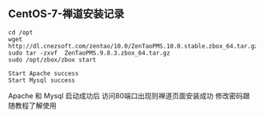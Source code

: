 ## CentOS-7-禅道安装记录

```shell
cd /opt
wget http://dl.cnezsoft.com/zentao/10.0/ZenTaoPMS.10.0.stable.zbox_64.tar.gz
sudo tar -zxvf  ZenTaoPMS.9.8.3.zbox_64.tar.gz 
sudo /opt/zbox/zbox start
```

```
Start Apache success
Start Mysql success
```

Apache 和 Mysql 启动成功后 访问80端口出现则禅道页面安装成功
修改密码跟随教程了解使用
